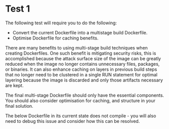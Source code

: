 # Test 1

The following test will require you to do the following:
- Convert the current Dockerfile into a multistage build Dockerfile.
- Optimise Dockerfile for caching benefits.

There are many benefits to using multi-stage build techniques when creating Dockerfiles. One such benefit is mitigating security risks, this is accomplished
because the attack surface size of the image can be greatly reduced when the image no longer contains unnecessary files, packages, or binaries. It can
also enhance caching on layers in previous build steps that no longer need to be clustered in a single RUN statement for optimal layering because the
image is discarded and only those artifacts necessary are kept.

The final multi-stage Dockerfile should only have the essential components. You should also consider optimisation for caching, and structure in your final
solution.

The below Dockerfile in its current state does not compile - you will also need to debug this issue and consider how this can be resolved.
